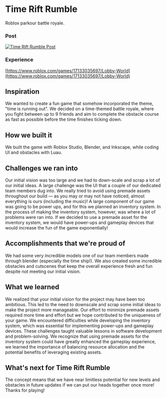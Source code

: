 # Time Rift Rumble
Roblox parkour battle royale.

### Post

[![Time Rift Rumble Post](https://img.youtube.com/vi/HbvdwXtCaXk/0.jpg)](https://devpost.com/software/time-rift-rumble "Time Rift Rumble Post")

### Experience

[https://www.roblox.com/games/17133035697/Lobby-World](https://www.roblox.com/games/17133035697/Lobby-World)

## Inspiration
We wanted to create a fun game that somehow incorporated the theme, "time is running out". We decided on a time-themed battle royale, where you fight between up to 9 friends and aim to complete the obstacle course as fast as possible before the time finishes ticking down.

## How we built it
We built the game with Roblox Studio, Blender, and Inkscape, while coding UI and obstacles with Luau.

## Challenges we ran into
Our initial vision was too large and we had to down-scale and scrap a lot of our initial ideas. A large challenge was the UI that a couple of our dedicated team members dug into. We really tried to avoid using premade assets throughout our build — as you may or may not have noticed, almost everything is ours (including the music)! A large component of our game was going to be power ups, and for this we planned an inventory system. In the process of making the inventory system, however, was where a lot of problems were ran into. If we decided to use a premade asset for the inventory system, we would have power-ups and gameplay devices that would increase the fun of the game exponentially!

## Accomplishments that we're proud of
We had some very incredible models one of our team members made through blender (especially the time ship!). We also created some incredible obstacles and cutscenes that keep the overall experience fresh and fun despite not meeting our initial vision.

## What we learned
We realized that your initial vision for the project may have been too ambitious. This led to the need to downscale and scrap some initial ideas to make the project more manageable. Our effort to minimize premade assets required more time and effort but we hope contributed to the uniqueness of your game. We encountered difficulties while developing the inventory system, which was essential for implementing power-ups and gameplay devices. These challenges taught valuable lessons in software development and problem-solving. We recognize that using premade assets for the inventory system could have greatly enhanced the gameplay experience, we learned the importance of balancing resource allocation and the potential benefits of leveraging existing assets.

## What's next for Time Rift Rumble
The concept means that we have near limitless potential for new levels and obstacles in future updates if we can put our heads together once more! Thanks for playing!

